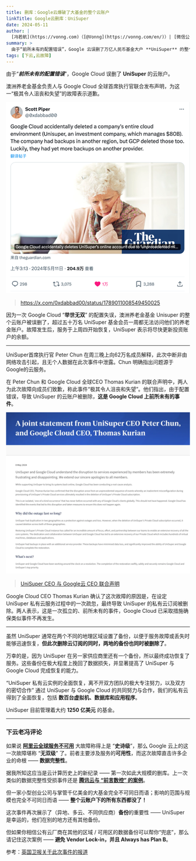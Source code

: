 ```yaml
---
title: 删库：Google云爆破了大基金的整个云账户
linkTitle: Google云删库：UniSuper
date: 2024-05-11
author: |
  [冯若航](https://vonng.com)（[@Vonng](https://vonng.com/en/)）| [微信公众号](https://mp.weixin.qq.com/s/eH5HBbL7cQhjQY8rm1gFLQ)
summary: >
  由于“前所未有的配置错误”，Google 云误删了万亿人民币基金大户 **UniSuper** 的整个云账户，云环境和所有异地备份，创下了云计算历史上的全新记录！
tags: [下云,云故障]
---
```



由于“***前所未有的配置错误***”，Google Cloud 误删了 **UniSuper** 的云账户。

澳洲养老金基金负责人与 Google Cloud 全球首席执行官联合发布声明，为这一“极其令人沮丧和失望”的故障表示道歉。

![](gcp-unisuper.png)

> https://x.com/0xdabbad00/status/1789011008549450025

因为一次 Google Cloud “**举世无双**” 的配置失误，澳洲养老金基金 Unisuper 的整个云账户被误删了，超过五十万名 UniSuper 基金会员一周都无法访问他们的养老金账户。故障发生后，服务于上周四开始恢复，UniSuper 表示将尽快更新投资账户的余额。


------

UniSuper首席执行官 Peter Chun 在周三晚上向62万名成员解释，此次中断非由网络攻击引起，且无个人数据在此次事件中泄露。Chun 明确指出问题源于 Google的云服务。

在 Peter Chun 和 Google Cloud 全球CEO Thomas Kurian 的联合声明中，两人为此次故障向成员们致歉，称此事件“极其令人沮丧和失望”。他们指出，由于配置错误，导致 UniSuper 的云账户被删除，**这是 Google Cloud 上前所未有的事件**。

[![](announcement.png)](https://www.unisuper.com.au/about-us/media-centre/2024/a-joint-statement-from-unisuper-and-google-cloud)

> [UniSuper CEO 与 Google云 CEO 联合声明](https://www.unisuper.com.au/about-us/media-centre/2024/a-joint-statement-from-unisuper-and-google-cloud)

Google Cloud CEO Thomas Kurian 确认了这次故障的原因是，在设定 UniSuper 私有云服务过程中的一次疏忽，最终导致 UniSuper 的私有云订阅被删除。两人表示，这是一次孤立的、前所未有的事件，Google Cloud 已采取措施确保类似事件不再发生。

------

虽然 UniSuper 通常在两个不同的地理区域设置了备份，以便于服务故障或丢失时能够迅速恢复，**但此次删除云订阅的同时，两地的备份也同时被删除了**。

万幸的是，因为 UniSuper 在另一家供应商里还有一个备份，所以最终成功恢复了服务。这些备份在极大程度上挽回了数据损失，并显著提高了 UniSuper 与 Google Cloud 完成恢复的能力。

“UniSuper 私有云实例的全面恢复，离不开双方团队的极大专注努力，以及双方的密切合作” 通过 UniSuper 与 Google Cloud 的共同努力与合作，我们的私有云得到了全面恢复，包括 **数百台虚拟机、数据库和应用程序**。

UniSuper 目前管理着大约 **1250 亿美元** 的基金。


------

### 下云老冯评论

如果说 [**阿里云全球服务不可用**](/zh/blog/cloud/aliyun) 大故障称得上是 “**史诗级**”，那么 Google 云上的这一次故障堪称 “**无双级**” 了。前者主要涉及服务的**可用性**，而这次故障直击许多企业的命根 —— **数据完整性**。

据我所知这应当是云计算历史上的新纪录 —— 第一次如此大规模的删库。上一次类似的数据完整性受损事件还是 [**腾讯云与 “前言数控” 的案例**](/zh/blog/cloud/sla.md#消失的可靠性)。

但一家小型创业公司与掌管千亿美金的大基金完全不可同日而语；影响的范围与规模也完全不可同日而语 —— **整个云账户下的所有东西都没了！**

这次事件再次展示了（异地、多云、不同供应商）**备份**的重要性 —— UniSuper 是幸运的，他们在别的地方还有其他备份。

但如果你相信公有云厂商在其他的区域 / 可用区的数据备份可以帮你“兜底”，那么请记住这次案例 —— **避免 Vendor Lock-in，并且 Always has Plan B**。

参考：[英国卫报关于此次事件的报道](https://www.unisuper.com.au/about-us/media-centre/2024/a-joint-statement-from-unisuper-and-google-cloud)

